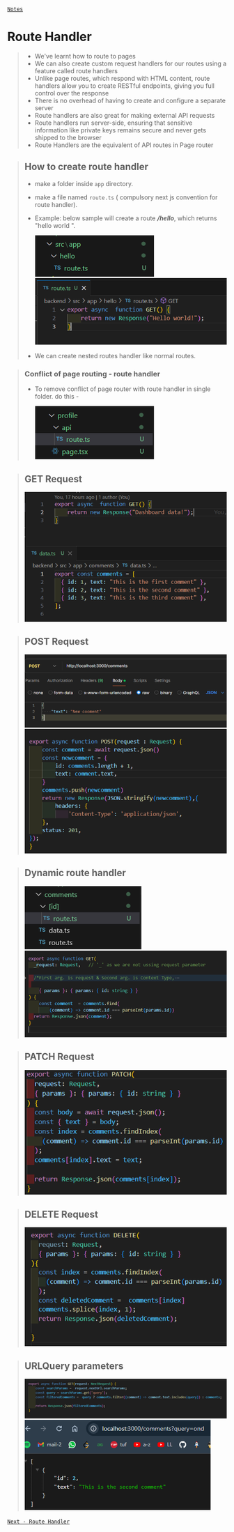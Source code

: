 [```Notes```](../../README.md)

#  Route Handler
>
> - We've learnt how to route to pages
> - We can also create custom request handlers for our routes using a feature called
    route handlers
> - Unlike page routes, which respond with HTML content, route handlers allow you to
    create RESTful endpoints, giving you full control over the response
> - There is no overhead of having to create and configure a separate server
> - Route handlers are also great for making external API requests
> - Route handlers run server-side, ensuring that sensitive information like private
    keys remains secure and never gets shipped to the browser
> - Route Handlers are the equivalent of API routes in Page router

> ## How to create route handler 
> - make a folder inside `app` directory.
> - make a file named `route.ts`  ( compulsory next js convention for route handler).
> -  Example: below sample will create a route  ***/hello***, which returns "hello world ".
>
>       ![alt text](image-1.png)
>       ![alt text](image.png)
> - We can create nested routes handler like normal routes.

> ### Conflict of page routing - route handler
> - To remove conflict of page router with route handler in single folder. do this - 
>
>   ![alt text](image-2.png) 

> ## GET Request
>
>   ![alt text](Screenshot_20240731_120246.png)

> ## POST Request
>
>   ![alt text](Screenshot_20240731_121314.png)
>   ![alt text](Screenshot_20240731_121251.png)

> ## Dynamic route handler
>
>    ![alt text](Screenshot_20240731_130750.png) 
>    ![alt text](Screenshot_20240731_130709.png)

> ## PATCH Request
>
>   ![alt text](Screenshot_20240731_132113.png) 

> ## DELETE Request
>
>   ![alt text](image-3.png)

> ## URLQuery parameters
>
>   ![alt text](image-4.png)
>   ![alt text](image-5.png)



[```Next - Route Handler```](./Route-handler.md)